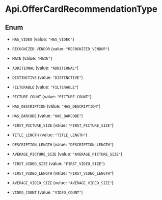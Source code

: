 # Api.OfferCardRecommendationType

## Enum


* `HAS_VIDEO` (value: `"HAS_VIDEO"`)

* `RECOGNIZED_VENDOR` (value: `"RECOGNIZED_VENDOR"`)

* `MAIN` (value: `"MAIN"`)

* `ADDITIONAL` (value: `"ADDITIONAL"`)

* `DISTINCTIVE` (value: `"DISTINCTIVE"`)

* `FILTERABLE` (value: `"FILTERABLE"`)

* `PICTURE_COUNT` (value: `"PICTURE_COUNT"`)

* `HAS_DESCRIPTION` (value: `"HAS_DESCRIPTION"`)

* `HAS_BARCODE` (value: `"HAS_BARCODE"`)

* `FIRST_PICTURE_SIZE` (value: `"FIRST_PICTURE_SIZE"`)

* `TITLE_LENGTH` (value: `"TITLE_LENGTH"`)

* `DESCRIPTION_LENGTH` (value: `"DESCRIPTION_LENGTH"`)

* `AVERAGE_PICTURE_SIZE` (value: `"AVERAGE_PICTURE_SIZE"`)

* `FIRST_VIDEO_SIZE` (value: `"FIRST_VIDEO_SIZE"`)

* `FIRST_VIDEO_LENGTH` (value: `"FIRST_VIDEO_LENGTH"`)

* `AVERAGE_VIDEO_SIZE` (value: `"AVERAGE_VIDEO_SIZE"`)

* `VIDEO_COUNT` (value: `"VIDEO_COUNT"`)


